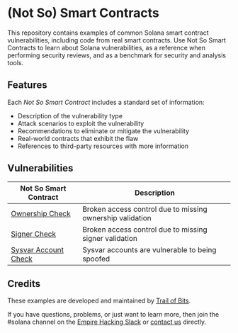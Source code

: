 # (Not So) Smart Contracts

This repository contains examples of common Solana smart contract vulnerabilities, including code from real smart contracts. Use Not So Smart Contracts to learn about Solana vulnerabilities, as a reference when performing security reviews, and as a benchmark for security and analysis tools.

## Features

Each _Not So Smart Contract_ includes a standard set of information:

* Description of the vulnerability type
* Attack scenarios to exploit the vulnerability
* Recommendations to eliminate or mitigate the vulnerability
* Real-world contracts that exhibit the flaw
* References to third-party resources with more information

## Vulnerabilities
| Not So Smart Contract | Description |
| --- | --- |
| [Ownership Check](ownership_check) | Broken access control due to missing ownership validation |
| [Signer Check](signer_check) | Broken access control due to missing signer validation |
| [Sysvar Account Check](sysvar_account_check) | Sysvar accounts are vulnerable to being spoofed |

## Credits

These examples are developed and maintained by [Trail of Bits](https://www.trailofbits.com/).

If you have questions, problems, or just want to learn more, then join the #solana channel on the [Empire Hacking Slack](https://empireslacking.herokuapp.com/) or [contact us](https://www.trailofbits.com/contact/) directly.
